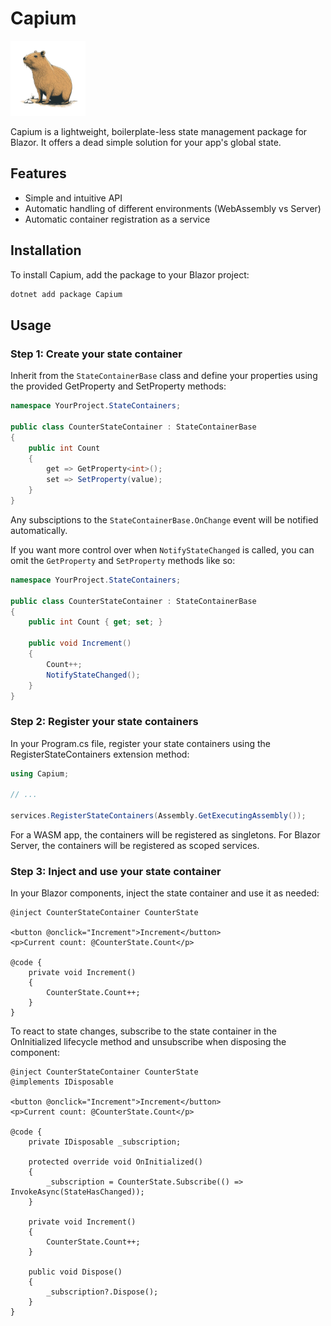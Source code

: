# Capium

<img src="https://github.com/jac0bbennett/Capium/blob/main/assets/mascot.png" width="120" />

Capium is a lightweight, boilerplate-less state management package for Blazor. It offers a dead simple solution for your app's global state.

## Features

- Simple and intuitive API
- Automatic handling of different environments (WebAssembly vs Server)
- Automatic container registration as a service

## Installation

To install Capium, add the package to your Blazor project:

```sh
dotnet add package Capium
```

## Usage

### **Step 1: Create your state container**

Inherit from the `StateContainerBase` class and define your properties using the provided GetProperty and SetProperty methods:

```csharp
namespace YourProject.StateContainers;

public class CounterStateContainer : StateContainerBase
{
    public int Count
    {
        get => GetProperty<int>();
        set => SetProperty(value);
    }
}
```

Any subsciptions to the `StateContainerBase.OnChange` event will be notified automatically.

If you want more control over when `NotifyStateChanged` is called, you can omit the `GetProperty` and `SetProperty` methods like so:

```csharp
namespace YourProject.StateContainers;

public class CounterStateContainer : StateContainerBase
{
    public int Count { get; set; }

    public void Increment()
    {
        Count++;
        NotifyStateChanged();
    }
}
```

### **Step 2: Register your state containers**

In your Program.cs file, register your state containers using the RegisterStateContainers extension method:

```csharp
using Capium;

// ...

services.RegisterStateContainers(Assembly.GetExecutingAssembly());
```

For a WASM app, the containers will be registered as singletons. For Blazor Server, the containers will be registered as scoped services.

### **Step 3: Inject and use your state container**

In your Blazor components, inject the state container and use it as needed:

```razor
@inject CounterStateContainer CounterState

<button @onclick="Increment">Increment</button>
<p>Current count: @CounterState.Count</p>

@code {
    private void Increment()
    {
        CounterState.Count++;
    }
}
```

To react to state changes, subscribe to the state container in the OnInitialized lifecycle method and unsubscribe when disposing the component:

```razor
@inject CounterStateContainer CounterState
@implements IDisposable

<button @onclick="Increment">Increment</button>
<p>Current count: @CounterState.Count</p>

@code {
    private IDisposable _subscription;

    protected override void OnInitialized()
    {
        _subscription = CounterState.Subscribe(() => InvokeAsync(StateHasChanged));
    }

    private void Increment()
    {
        CounterState.Count++;
    }

    public void Dispose()
    {
        _subscription?.Dispose();
    }
}
```
